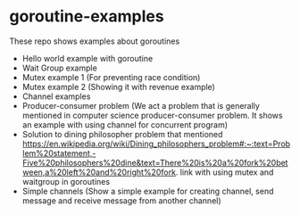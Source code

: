 # goroutine-examples
These repo shows examples about goroutines
- Hello world example with goroutine
- Wait Group example
- Mutex example 1 (For preventing race condition)
- Mutex example 2 (Showing it with revenue example)
- Channel examples
- Producer-consumer problem (We act a problem that is generally mentioned in computer science producer-consumer problem. It shows an example with using channel for concurrent program)
- Solution to dining philosopher problem that mentioned https://en.wikipedia.org/wiki/Dining_philosophers_problem#:~:text=Problem%20statement,-Five%20philosophers%20dine&text=There%20is%20a%20fork%20between,a%20left%20and%20right%20fork. link with using mutex and waitgroup in goroutines
- Simple channels (Show a simple example for creating channel, send message and receive message from another channel)
